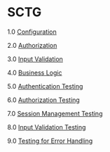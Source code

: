 # SCTG

1.0 [Configuration](1-Configuration/README.md)

2.0 [Authorization](2-Authorization/README.md)

3.0 [Input Validation](3-Input_Validation/README.md)

4.0 [Business Logic](4-Business_Logic/README.md)

5.0 [Authentication Testing](5-Untrusted_Control_Sphere/README.md)

6.0 [Authorization Testing](6-Signature_Verification/README.md)

7.0 [Session Management Testing](7-Race_Conditions/README.md)

8.0 [Input Validation Testing](8-Denial-of-Service/README.md)

9.0 [Testing for Error Handling](9-Malicious_Acts/README.md)
